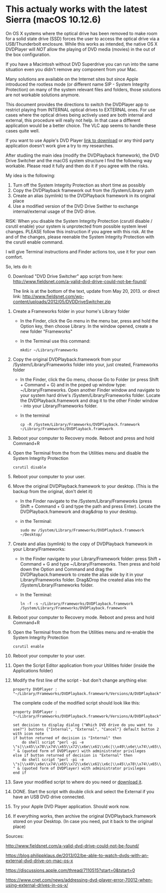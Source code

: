 
# This actualy works with the latest Sierra (macOS 10.12.6)

On OS X systems where the optical drive has been removed to make room for a solid state drive (SSD) forces the user to access the optical drive via a USB/Thunderbolt enclosure. While this works as intended, the native OS X DVDPlayer will *NOT* allow the playing of DVD media (movies) in the out of the box configuration.

If you have a Macintosh without DVD Superdrive you can run into the same situation even you didn't remove any component from your Mac.

Many solutions are available on the Internet sites but since Apple introduced the rootless mode (or different name SIP - System Integrity Protection) on many of the system relevant files and folders, those solutions are not workable solutions anymore.

This document provides the directions to switch the DVDPlayer app to restrict playing from INTERNAL optical drives to EXTERNAL ones. For use cases where the optical drives being actively used are both internal and external, this procedure will really not help. In that case a different application would be a better choice. The VLC app seems to handle these cases quite well.

If you want to use Apple's DVD Player [link to download](https://github.com/fehervaria/DVDDriveSwitcher_macOS/blob/master/DVDPlayerApp.zip)  or any third party application doesn't work give a try to my researches.

After studiing the main idea (modify the DVDPlayback framework), the DVD Drive Switcher and the macOS system structure I find the following way workable. Please read it fully and then do it if you agree with the risks.

My idea is the following:

1. Turn off the System Integrity Protection as short time as possibly
2. Copy the DVDPlayback framework out from the /System/Library path 
3. Create an alias (symlink) to the DVDPlayback framework in its original place
4. Use a modified version of the DVD Drive Swither to exchange internal/external usage of the DVD drive.

RISK: When you disable the System Integrity Protection (csrutil disable / csrutil enable) your system is unprotected from possible system level changes. PLEASE follow this instruction if you agree with this risk. At the and of the changes, please reenable the System Integrity Protection with the csrutil enable command.

I will give Terminal instructions and Finder actions too, use it for your own comfort.

So, lets do it:

0. Download "DVD Drive Switcher" app script from here: http://www.fieldsnet.com/a-valid-dvd-drive-could-not-be-found/

   The link is at the bottom of the text, update from May 20, 2013. 
   or direct link: http://www.fieldsnet.com/wp-content/uploads/2012/05/DVDDriveSwitcher.zip


1. Create a Frameworks folder in your home's Library folder

   * In the Finder, click the Go menu in the menu bar, press and hold the Option key, then choose Library. In the window opened, create a new folder "Frameworks"

   * In the Terminal use this command: 

     ```
     mkdir ~/Library/Frameworks
     ```

2. Copy the original DVDPlayback.framework from your /System/Library/Frameworks folder into your, just created, Frameworks folder

   * In the Finder, click the Go menu, choose Go to Folder (or press Shift + Command + G) and in the poped up window type: ~/Library/Frameworks. Open another Finder window and navigate to your system hard drive's /System/Library/Frameworks folder. Locate the DVDPlayback.framework and drag it to the other Finder window - into your Library/Frameworks folder.

   * In the terminal

     ```
     cp -R /System/Library/Frameworks/DVDPlayback.framework ~/Library/Frameworks/DVDPlayback.framework
     ```

3. Reboot your computer to Recovery mode. Reboot and press and hold Command+R

4. Open the Terminal from the from the Utilities menu and disable the System Integrity Protection

   ```
   csrutil disable
   ```

5. Reboot your computer to your user.

6. Move the original DVDPlayback.framework to your desktop. (This is the backup from the original, don't delet it)

   * In the Finder navigate to the /System/Library/Frameworks (press Shift + Command + G and type the path and press Enter). Locate the DVDPlayback.framework and drag&drop to your desktop.

   * in the Terminal:

     ```
     sudo mv /System/Library/Frameworks/DVDPlayback.framework ~/Desktop/
     ```

7. Create and alias (symlink) to the copy of DVDPlayback framework in your Library/Frameworks:

   * In the Finder navigate to your Library/Framework folder: press Shift + Command + G and type ~/Library/Frameworks. Then press and hold down the Option and Command and drag the DVDPlayback.framework to create the alias side by it in your Library/Frameworks folder. Drag&Drop the created alias into the /System/Library/Frameworks folder.

   * In the Terminal:

     ```
     ln -f -s ~/Library/Frameworks/DVDPlayback.framework /System/Library/Frameworks/DVDPlayback.framework
     ```

8. Reboot your computer to Recovery mode. Reboot and press and hold Command+R

9. Open the Terminal from the from the Utilities menu and re-enable the System Integrity Protection

   ```
   csrutil enable
   ```

10. Reboot your computer to your user.

11. Open the Script Editor application from your Utilities folder (inside the Applications folder)

12. Modify the first line of the script - but don't change anything else:

    ```
    property DVDPlayer : "~/Library/Frameworks/DVDPlayback.framework/Versions/A/DVDPlayback"
    ```
    The complete code of the modified script should look like this:

    ```
    property DVDPlayer : "~/Library/Frameworks/DVDPlayback.framework/Versions/A/DVDPlayback"

    set decision to display dialog ("Which DVD drive do you want to use?") buttons {"Internal", "External", "Cancel"} default button 2 with icon note
    if button returned of decision is "Internal" then
        do shell script "perl -pi -e \"s|\\x45\\x78\\x74\\x65\\x72\\x6e\\x61\\x6c|\\x49\\x6e\\x74\\x65\\x72\\x6e\\x61\\x6c|g\" " & (quoted form of DVDPlayer) with administrator privileges
    else if button returned of decision is "External" then
        do shell script "perl -pi -e \"s|\\x49\\x6e\\x74\\x65\\x72\\x6e\\x61\\x6c|\\x45\\x78\\x74\\x65\\x72\\x6e\\x61\\x6c|g\" " & (quoted form of DVDPlayer) with administrator privileges
    end if
    ```

13. Save your modified script to where do you need or [download it](https://github.com/fehervaria/DVDDriveSwitcher_macOS/blob/master/DVDDriveSwitcher.zip).

14. DONE. Start the script with double click and select the External if you have an USB DVD drive connected.

15. Try your Apple DVD Player application. Should work now.

16. If everything works, then archive the original DVDPlayback.framework stored on your Desktop. (In case you need, put it back to the original place)



Sources:

http://www.fieldsnet.com/a-valid-dvd-drive-could-not-be-found/

https://blog.philippklaus.de/2013/02/be-able-to-watch-dvds-with-an-external-dvd-drive-on-mac-os-x

https://discussions.apple.com/thread/7110515?start=0&tstart=0

https://www.cnet.com/news/addressing-dvd-player-error-70012-when-using-external-drives-in-os-x/
